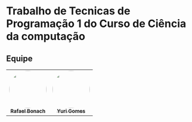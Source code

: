 # Trabalho de Tecnicas de Programação 1 do Curso de Ciência da computação

## Equipe

<table>
  <tr>
    <td align="center"><a href="https://github.com/RafaBonach"><img style="border-radius: 50%;" src="https://avatars.githubusercontent.com/u/104152350?v=4" width="100px;" alt=""/><br /><sub><b>Rafael Bonach</b></sub></a><br />
      <td align="center"><a href="https://github.com/Coffee-Owl"><img style="border-radius: 50%;" src="https://avatars.githubusercontent.com/u/124844028" width="100px;" alt=""/><br /><sub><b>Yuri Gomes</b></sub></a><br />    
  </tr>
</table>
